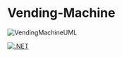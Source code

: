 # Vending-Machine
![VendingMachineUML](https://user-images.githubusercontent.com/95750574/207688641-927ffc4b-26cc-4521-89b2-36105c487896.png)


[![.NET](https://github.com/ZezethuM/Vending-Machine/actions/workflows/dotnet-desktop.yml/badge.svg)](https://github.com/ZezethuM/Vending-Machine/actions/workflows/dotnet-desktop.yml)
